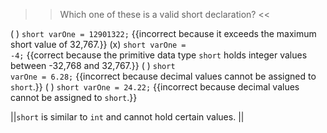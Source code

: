 >>Which one of these is a valid short declaration? <<

( ) <code>short varOne = 12901322;</code> {{incorrect because it exceeds the maximum short value of 32,767.}}
(x) <code>short varOne = -4;</code> {{correct because the primitive data type <code>short</code> holds integer values between -32,768 and 32,767.}}
( ) <code>short varOne = 6.28;</code> {{incorrect because decimal values cannot be assigned to <code>short</code>.}}
( ) <code>short varOne = 24.22;</code> {{incorrect because decimal values cannot be assigned to <code>short</code>.}}

||<code>short</code> is similar to <code>int</code> and cannot hold certain values. ||
